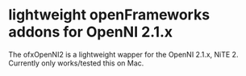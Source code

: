 lightweight openFrameworks addons for OpenNI 2.1.x 
==================================================
The ofxOpenNI2 is a lightweight wapper for the OpenNI 2.1.x, NiTE 2.
Currently only works/tested this on Mac.
